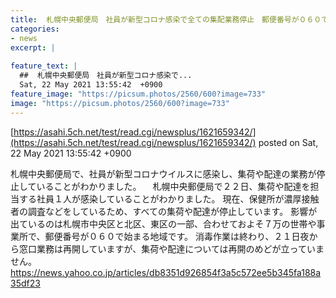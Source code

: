 ```yaml
---
title:  札幌中央郵便局　社員が新型コロナ感染で全ての集配業務停止　郵便番号が０６０で始まる地域　再開のめど立たず  
categories:
- news
excerpt: |
  
feature_text: |
  ##  札幌中央郵便局　社員が新型コロナ感染で...
  Sat, 22 May 2021 13:55:42  +0900
feature_image: "https://picsum.photos/2560/600?image=733"
image: "https://picsum.photos/2560/600?image=733"
---
```


[https://asahi.5ch.net/test/read.cgi/newsplus/1621659342/](https://asahi.5ch.net/test/read.cgi/newsplus/1621659342/)
posted on Sat, 22 May 2021 13:55:42  +0900

<!--more-->

札幌中央郵便局で、社員が新型コロナウイルスに感染し、集荷や配達の業務が停止していることがわかりました。 　札幌中央郵便局で２２日、集荷や配達を担当する社員１人が感染していることがわかりました。 現在、保健所が濃厚接触者の調査などをしているため、すべての集荷や配達が停止しています。 影響が出ているのは札幌市中央区と北区、東区の一部、合わせておよそ７万の世帯や事業所で、郵便番号が０６０で始まる地域です。 消毒作業は終わり、２１日夜から窓口業務は再開していますが、集荷や配達については再開のめどが立っていません。 https://news.yahoo.co.jp/articles/db8351d926854f3a5c572ee5b345fa188a35df23
